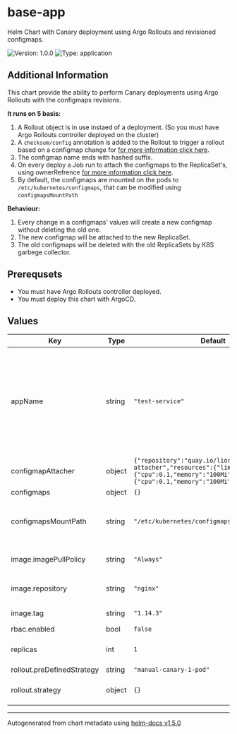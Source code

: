 # base-app

Helm Chart with Canary deployment using Argo Rollouts and revisioned configmaps.

![Version: 1.0.0](https://img.shields.io/badge/Version-1.0.0-informational?style=flat-square) ![Type: application](https://img.shields.io/badge/Type-application-informational?style=flat-square)

## Additional Information
This chart provide the ability to perform Canary deployments using Argo Rollouts with the configmaps revisions.

**It runs on 5 basis:**
1. A Rollout object is in use instaed of a deployment. (So you must have Argo Rollouts controller deployed on the cluster)
2. A `checksum/config` annotation is added to the Rollout to trigger a rollout based on a configmap change for [for more information click here](https://helm.sh/docs/howto/charts_tips_and_tricks/#automatically-roll-deployments).
3. The configmap name ends with hashed suffix.
4. On every deploy a Job run to attach the configmaps to the ReplicaSet's, using ownerRefrence [for more information click here](https://kubernetes.io/docs/concepts/overview/working-with-objects/owners-dependents/).
5. By default, the configmaps are mounted on the pods to `/etc/kubernetes/configmaps`, that can be modified using `configmapsMountPath`

**Behaviour:**
1. Every change in a configmaps' values will create a new configmap without deleting the old one.
2. The new configmap will be attached to the new ReplicaSet.
3. The old configmaps will be deleted with the old ReplicaSets by K8S garbege collector.

## Prerequsets
* You must have Argo Rollouts controller deployed.
* You must deploy this chart with ArgoCD.

## Values

| Key | Type | Default | Description |
|-----|------|---------|-------------|
| appName | string | `"test-service"` | (REQUIRED) Application name which will be used by all resources created via base chart. Also will be available via APPNAME variable inside pods |
| configmapAttacher | object | `{"repository":"quay.io/liorfranko/configmap-attacher","resources":{"limits":{"cpu":0.1,"memory":"100Mi"},"requests":{"cpu":0.1,"memory":"100Mi"}},"tag":"1.0.1"}` | Variables of the configmap-attacher |
| configmaps | object | `{}` |  |
| configmapsMountPath | string | `"/etc/kubernetes/configmaps"` | Allows to define custom configMap objects with custom content |
| image.imagePullPolicy | string | `"Always"` | ImagePullPolicy applied to application |
| image.repository | string | `"nginx"` | Repository applied to application |
| image.tag | string | `"1.14.3"` | Tag applied to application |
| rbac.enabled | bool | `false` |  |
| replicas | int | `1` | The number of application pods to run |
| rollout.preDefinedStrategy | string | `"manual-canary-1-pod"` |  |
| rollout.strategy | object | `{}` | Use custom strategy of the argo rollout |

----------------------------------------------
Autogenerated from chart metadata using [helm-docs v1.5.0](https://github.com/norwoodj/helm-docs/releases/v1.5.0)
